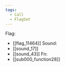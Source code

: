 ```yaml
---
tags:
  - Call
  - FlagSet
---
```

Flag:
- [[flag_11464]]
Sound:
- [[sound_17]]
- [[sound_43]]
Fn:
- [[sub000_function28]]
